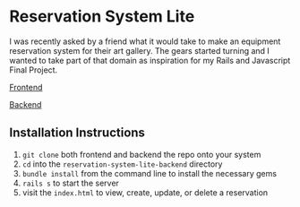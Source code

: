 # Reservation System Lite

I was recently asked by a friend what it would take to make an equipment reservation system for their art gallery. The gears started turning and I wanted to take part of that domain as inspiration for my Rails and Javascript Final Project.

[Frontend](https://github.com/d-otis/reservation-system-lite-frontend)

[Backend](https://github.com/d-otis/reservation-system-lite-backend)

## Installation Instructions
1. ```git clone``` both frontend and backend the repo onto your system
1. ```cd``` into the ```reservation-system-lite-backend``` directory
1. ```bundle install``` from the command line to install the necessary gems 
1. ```rails s``` to start the server
1. visit the ```index.html``` to view, create, update, or delete a reservation